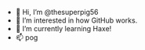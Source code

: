- 👋 Hi, I’m @thesuperpig56
- 👀 I’m interested in how GitHub works.
- 🌱 I’m currently learning Haxe!
- 📫 pog

<!---
thesuperpig56/thesuperpig56 is a ✨ special ✨ repository because its `README.md` (this file) appears on your GitHub profile.
You can click the Preview link to take a look at your changes.
--->
